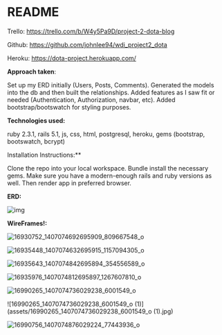 # README

Trello: https://trello.com/b/W4y5Pa9D/project-2-dota-blog

Github: https://github.com/johnlee94/wdi_project2_dota

Heroku: 	https://dota-project.herokuapp.com/

**Approach taken**:	

Set up my ERD initially (Users, Posts, Comments). Generated the models into the db and then built the relationships. Added features as I saw fit or needed (Authentication, Authorization, navbar, etc). Added bootstrap/bootswatch for styling purposes.

**Technologies used:** 

ruby 2.3.1, rails 5.1, js, css, html, postgresql, heroku, gems (bootstrap, bootswatch, bcrypt)

Installation Instructions:**

Clone the repo into your local workspace. Bundle install the necessary gems. Make sure you have a modern-enough rails and ruby versions as well. Then render app in preferred browser.

**ERD:**

![img](assets/16930987_1407074909362554_635375076_o.jpg?lastModify=1488503256)



**WireFrames!:**

![16930752_1407074692695909_809667548_o](assets/16930752_1407074692695909_809667548_o.jpg)



![16935448_1407074632695915_1157094305_o](assets/16935448_1407074632695915_1157094305_o.jpg)

![16935643_1407074842695894_354556589_o](assets/16935643_1407074842695894_354556589_o.jpg)

![16935976_1407074812695897_1267607810_o](assets/16935976_1407074812695897_1267607810_o.jpg)

![16990265_1407074736029238_6001549_o](assets/16990265_1407074736029238_6001549_o.jpg)

![16990265_1407074736029238_6001549_o (1)](assets/16990265_1407074736029238_6001549_o (1).jpg)

![16990756_1407074876029224_77443936_o](assets/16990756_1407074876029224_77443936_o.jpg)